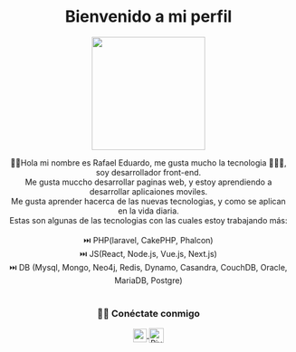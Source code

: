 <link href="https://fonts.googleapis.com/css2?family=Poppins:ital,wght@1,100&display=swap" rel="stylesheet">

<div>
    <h1 align="center" font-family="Poppins">
    Bienvenido a mi perfil 
    </h1>
</div>
<div class="me">
    <p align="center" width="300">
   <img align="center" width="200" src="https://i.pinimg.com/564x/e8/a4/02/e8a4023944f50d5d0ede2d867873ed3b.jpg"/>
   
</p>
</div>
<div>
    <p class="t1" align="center">
    👋🏽Hola mi nombre es Rafael Eduardo, me gusta mucho la tecnologia 👨🏾‍💻, soy desarrollador front-end.</br>
    Me gusta muccho desarrollar paginas web, y estoy aprendiendo a desarrollar aplicaiones moviles.</br>
    Me gusta aprender hacerca de las nuevas tecnologias, y como se aplican en la vida diaria.</br>
    Estas son algunas de las tecnologias con las cuales estoy trabajando más:</br></br>
    ⏭️ PHP(laravel, CakePHP, Phalcon)<br/>
    ⏭️ JS(React, Node.js, Vue.js, Next.js)<br>
    ⏭️ DB (Mysql, Mongo, Neo4j, Redis, Dynamo, Casandra, CouchDB, Oracle, MariaDB, Postgre)</br></br>
    </p>
</div>

<div align="center">
<h3> 🤝🏻   Conéctate conmigo </h3>

<p >
 <a href="https://www.linkedin.com/in/rafael-eduardo-rosales-rivas-3377b123a/">
   <img align="center" alt="xredx-dev | Linkedin" width="24px" src="https://github.com/piyushP7pravin/piyushP7pravin/blob/master/Linkedin.svg" />
  </a>
  <a href="mailto:xeduxx.rvz@gmail.com">
    <img align="center" alt="Piyush Pravin | Gmail" width="26px" src="https://github.com/piyushP7pravin/piyushP7pravin/blob/master/Gmail.svg" />
  </a>
  
</p>
</div>
